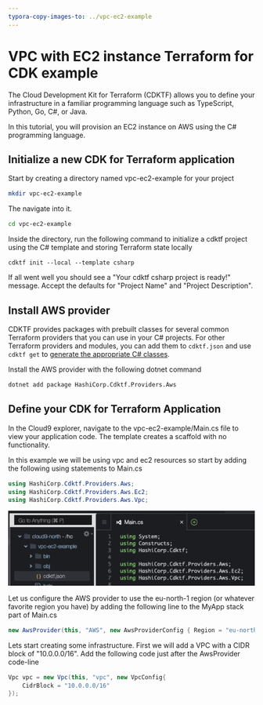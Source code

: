 ```yaml
---
typora-copy-images-to: ../vpc-ec2-example
---
```


# VPC with EC2 instance Terraform for CDK example

The Cloud Development Kit for Terraform (CDKTF) allows you to define your infrastructure in a familiar programming language such as TypeScript, Python, Go, C#, or Java.

In this tutorial, you will provision an EC2 instance on AWS using the C# programming language.

## Initialize a new CDK for Terraform application

Start by creating a directory named vpc-ec2-example for your project

```bash
mkdir vpc-ec2-example
```

The navigate into it.

```bash
cd vpc-ec2-example
```

Inside the directory, run the following command to initialize a cdktf project using the C# template and storing Terraform state locally

```
cdktf init --local --template csharp
```

If all went well you should see a "Your cdktf csharp project is ready!" message. Accept the defaults for "Project Name" and "Project Description".

## Install AWS provider

CDKTF provides packages with prebuilt classes for several common Terraform providers that you can use in your C# projects. For other Terraform providers and modules, you can add them to `cdktf.json` and use `cdktf get` to [generate the appropriate C# classes](https://www.terraform.io/cdktf/concepts/providers-and-resources#providers).

Install the AWS provider with the following dotnet command

```bash
dotnet add package HashiCorp.Cdktf.Providers.Aws
```

## Define your CDK for Terraform Application

In the Cloud9 explorer, navigate to the vpc-ec2-example/Main.cs file to view your application code. The template creates a scaffold with no functionality.

In this example we will be using vpc and ec2 resources so start by adding the following using statements to Main.cs

```c#
using HashiCorp.Cdktf.Providers.Aws;
using HashiCorp.Cdktf.Providers.Aws.Ec2;
using HashiCorp.Cdktf.Providers.Aws.Vpc;
```

![image-20220506145937284](images/image-20220506145937284.png)

Let us configure the AWS provider to use the eu-north-1 region (or whatever favorite region you have) by adding the following line to the MyApp stack part of Main.cs

```c#
new AwsProvider(this, "AWS", new AwsProviderConfig { Region = "eu-north-1" });
```

Lets start creating some infrastructure. First we will add a VPC with a CIDR block of "10.0.0.0/16". Add the following code just after the AwsProvider code-line

```c#
Vpc vpc = new Vpc(this, "vpc", new VpcConfig{
    CidrBlock = "10.0.0.0/16"
});
```

